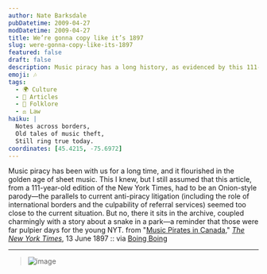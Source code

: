 ```yaml
---
author: Nate Barksdale
pubDatetime: 2009-04-27
modDatetime: 2009-04-27
title: We’re gonna copy like it’s 1897
slug: were-gonna-copy-like-its-1897
featured: false
draft: false
description: Music piracy has a long history, as evidenced by this 111-year-old New York Times article discussing the early challenges of copyright in the music industry.
emoji: 🎶
tags:
  - 🌍 Culture
  - 📖 Articles
  - 📜 Folklore
  - ⚖️ Law
haiku: |
  Notes across borders,  
  Old tales of music theft,  
  Still ring true today.
coordinates: [45.4215, -75.6972]
---
```


Music piracy has been with us for a long time, and it flourished in the golden age of sheet music. This I knew, but I still assumed that this article, from a 111-year-old edition of the New York Times, had to be an Onion-style parody—the parallels to current anti-piracy litigation (including the role of international borders and the culpability of referral services) seemed too close to the current situation. But no, there it sits in the archive, coupled charmingly with a story about a snake in a park—a reminder that those were far pulpier days for the young NYT. from "[Music Pirates in Canada](http://query.nytimes.com/mem/archive-free/pdf?_r=1&res=9A07E7DB1F39E433A25750C1A9609C94669ED7CF)," [_The New York Times_](http://query.nytimes.com/mem/archive-free/pdf?_r=1&res=9A07E7DB1F39E433A25750C1A9609C94669ED7CF), 13 June 1897 :: via [Boing Boing](http://web.archive.org/web/20240923074918/https://boingboing.net/2009/04/26/canadian-music-pirat.html)

---

> ![image](http://culture-making.com/media/canadianpirates.jpg)
